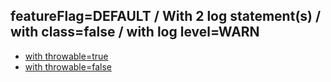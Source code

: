 ## featureFlag=DEFAULT / With 2 log statement(s) / with class=false / with log level=WARN

* [with throwable=true](throwable-true/index.md)
* [with throwable=false](throwable-false/index.md)


